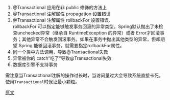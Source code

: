 1. @Transactional 应用在非 public 修饰的方法上
2. @Transactional 注解属性 propagation 设置错误
3. @Transactional 注解属性 rollbackFor 设置错误.  
   rollbackFor 可以指定能够触发事务回滚的异常类型。Spring默认抛出了未检查unchecked异常（继承自 RuntimeException 的异常）或者 Error才回滚事务；其他异常不会触发回滚事务。如果在事务中抛出其他类型的异常，但却期望 Spring 能够回滚事务，就需要指定rollbackFor属性。
4. 同一个类中方法调用，导致@Transactional失效   
5. 异常被你的 catch“吃了”导致@Transactional失效   
6.  数据库引擎不支持事务

需注意当Transactional注解的操作过长时，当访问量过大会导致系统直接卡死，使用`Transactional`时保证最小颗粒。

[原文](https://zhuanlan.zhihu.com/p/145897825)
